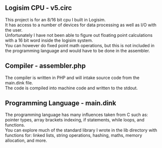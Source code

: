 ## Logisim CPU - v5.circ
This project is for an 8/16 bit cpu I built in Logisim.  
It has access to a number of devices for data processing as well as I/O with the user.  
Unfortunately I have not been able to figure out floating point calculations with a 16 bit word inside the logisim system.  
You can however do fixed point math operations, but this is not included in the programming language and would have to be done in the assembler.

## Compiler - assembler.php
The compiler is written in PHP and will intake source code from the main.dink file.  
The code is compiled into machine code and written to the stdout.  

## Programming Language - main.dink
The programming language has many influences taken from C such as: pointer types, array brackets indexing, if statements, while loops, and functions.  
You can explore much of the standard library I wrote in the lib directory with functions for: linked lists, string operations, hashing, maths, memory allocation, and more.   
